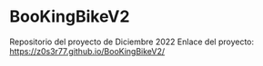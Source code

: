 # BooKingBikeV2
Repositorio del proyecto de Diciembre 2022
Enlace del proyecto: https://z0s3r77.github.io/BooKingBikeV2/
